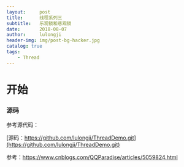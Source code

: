 ```yaml
---
layout:     post
title:      线程系列三
subtitle:   乐观锁和悲观锁
date:       2018-08-07
author:     lulongji
header-img: img/post-bg-hacker.jpg
catalog: true
tags:
    - Thread
---
```


# 开始





### 源码
参考源代码：

[源码：https://github.com/lulongji/ThreadDemo.git](https://github.com/lulongji/ThreadDemo.git)

参考：https://www.cnblogs.com/QQParadise/articles/5059824.html